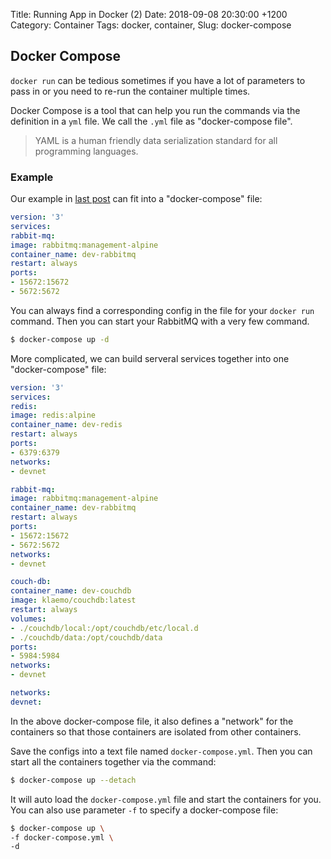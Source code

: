 Title: Running App in Docker (2)
Date: 2018-09-08 20:30:00 +1200
Category: Container
Tags: docker, container, 
Slug: docker-compose

## Docker Compose

`docker run` can be tedious sometimes if you have a lot of parameters to pass in or you need to re-run the container multiple times.

Docker Compose is a tool that can help you run the commands via the definition in a `yml` file. We call the `.yml` file as "docker-compose file".

>YAML is a human friendly data serialization standard for all programming languages.


### Example

Our example in [last post]({filename}./2018-09-08-docker-run.md) can fit into a "docker-compose" file:

```yml
version: '3'
services:
rabbit-mq:
image: rabbitmq:management-alpine
container_name: dev-rabbitmq
restart: always
ports:
- 15672:15672
- 5672:5672
```

You can always find a corresponding config in the file for your `docker run` command. Then you can start your RabbitMQ with a very few command.

```bash
$ docker-compose up -d
```

More complicated, we can build serveral services together into one "docker-compose" file:

```yml
version: '3'
services:
redis:
image: redis:alpine
container_name: dev-redis
restart: always
ports:
- 6379:6379
networks: 
- devnet

rabbit-mq:
image: rabbitmq:management-alpine
container_name: dev-rabbitmq
restart: always
ports:
- 15672:15672
- 5672:5672
networks:
- devnet

couch-db:
container_name: dev-couchdb
image: klaemo/couchdb:latest
restart: always
volumes:
- ./couchdb/local:/opt/couchdb/etc/local.d
- ./couchdb/data:/opt/couchdb/data
ports:
- 5984:5984
networks:
- devnet

networks:
devnet:
```

In the above docker-compose file, it also defines a "network" for the containers so that those containers are isolated from other containers.

Save the configs into a text file named `docker-compose.yml`. Then you can start all the containers together via the command:

```bash
$ docker-compose up --detach
```

It will auto load the `docker-compose.yml` file and start the containers for you. You can also use parameter `-f` to specify a docker-compose file:

```bash
$ docker-compose up \
-f docker-compose.yml \
-d
```
